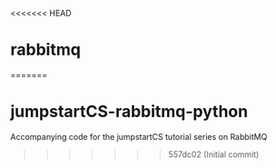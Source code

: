 <<<<<<< HEAD
# rabbitmq
=======
# jumpstartCS-rabbitmq-python
Accompanying code for the jumpstartCS tutorial series on RabbitMQ
>>>>>>> 557dc02 (Initial commit)
